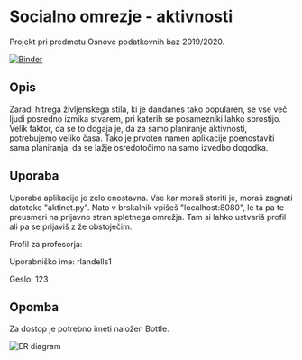 # Socialno omrezje - aktivnosti
Projekt pri predmetu Osnove podatkovnih baz 2019/2020.

[![Binder](https://mybinder.org/badge_logo.svg)](https://mybinder.org/v2/gh/katjadraksler/Socialno-omrezje-aktivnosti/master)

Opis
---- 
Zaradi hitrega življenskega stila, ki je dandanes tako popularen, se vse več ljudi posredno izmika stvarem, pri katerih se posamezniki lahko sprostijo. Velik faktor, da se to dogaja je, da za samo planiranje aktivnosti, potrebujemo veliko časa. Tako je prvoten namen aplikacije poenostaviti sama planiranja, da se lažje osredotočimo na samo izvedbo dogodka.


Uporaba
-------
Uporaba aplikacije je zelo enostavna. Vse kar moraš storiti je, moraš zagnati datoteko "aktinet.py". Nato v brskalnik vpišeš "localhost:8080", le ta pa te preusmeri na prijavno stran spletnega omrežja. Tam si lahko ustvariš profil ali pa se prijaviš z že obstoječim.

Profil za profesorja: 

Uporabniško ime: rlandells1

Geslo: 123

Opomba
------
Za dostop je potrebno imeti naložen Bottle.


![ER diagram](https://github.com/katjadraksler/Socialno-omrezje-aktivnosti/blob/master/ERdiagram.png)

